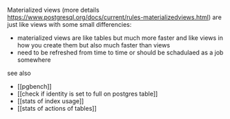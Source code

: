 Materialized views (more details https://www.postgresql.org/docs/current/rules-materializedviews.html)
are just like views with some small differencies: 
- materialized views are like tables but much more faster and like views in how you create them but also much faster than views
- need to be refreshed from time to time or should be schadulaed as a job somewhere 

see also
- [[pgbench]]
- [[check if identity is set to full on postgres table]]
- [[stats of index usage]]
- [[stats of actions of tables]]